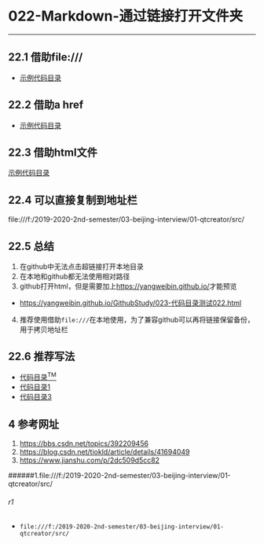 # 022-Markdown-通过链接打开文件夹  
---
## 22.1 借助file:///   
- [示例代码目录](file:///f:/2019-2020-2nd-semester/03-beijing-interview/01-qtcreator/src/)     

## 22.2 借助a href   
- <a href="file:///f:/2019-2020-2nd-semester/03-beijing-interview/01-qtcreator/src/">示例代码目录</a>   

## 22.3 借助html文件  
[示例代码目录](./023-代码目录测试022.html)    

## 22.4 可以直接复制到地址栏  
file:///f:/2019-2020-2nd-semester/03-beijing-interview/01-qtcreator/src/   

## 22.5 总结  

1. 在github中无法点击超链接打开本地目录    
2. 在本地和github都无法使用相对路径    
3. github打开html，但是需要加上<https://yangweibin.github.io/>才能预览   
  - https://yangweibin.github.io/GithubStudy/023-代码目录测试022.html   
4. 推荐使用借助`file:///`在本地使用，为了兼容github可以再将链接保留备份，用于拷贝地址栏   
## 22.6 推荐写法

- [代码目录<sup>TM</sup>](file:///f:/2019-2020-2nd-semester/03-beijing-interview/01-qtcreator/src/)   
- [代码目录1](#1.file:///f:/2019-2020-2nd-semester/03-beijing-interview/01-qtcreator/src/)  
- [代码目录3](#r1)  

## 4 参考网址

1. https://bbs.csdn.net/topics/392209456   
2. https://blog.csdn.net/tiokld/article/details/41694049  
3. https://www.jianshu.com/p/2dc509d5cc82     

######1.file:///f:/2019-2020-2nd-semester/03-beijing-interview/01-qtcreator/src/

###### r1

- `file:///f:/2019-2020-2nd-semester/03-beijing-interview/01-qtcreator/src/`   

